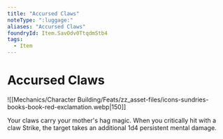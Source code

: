 ```yaml
---
title: "Accursed Claws"
noteType: ":luggage:"
aliases: "Accursed Claws"
foundryId: Item.SavOdv0TtqdmStb4
tags:
  - Item
---
```


# Accursed Claws
![[Mechanics/Character Building/Feats/zz_asset-files/icons-sundries-books-book-red-exclamation.webp|150]]

Your claws carry your mother's hag magic. When you critically hit with a claw Strike, the target takes an additional 1d4 persistent mental damage.
